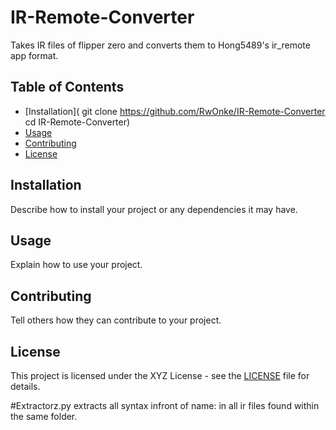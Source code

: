 # IR-Remote-Converter

Takes IR files of flipper zero and converts them to Hong5489's ir_remote app format.

## Table of Contents
- [Installation](
git clone https://github.com/RwOnke/IR-Remote-Converter
cd IR-Remote-Converter)
- [Usage](#usage)
- [Contributing](#contributing)
- [License](#license)

## Installation

Describe how to install your project or any dependencies it may have.

## Usage

Explain how to use your project.

## Contributing

Tell others how they can contribute to your project.

## License

This project is licensed under the XYZ License - see the [LICENSE](LICENSE) file for details.






#Extractorz.py extracts all syntax infront of name: in all ir files found within the same folder.
